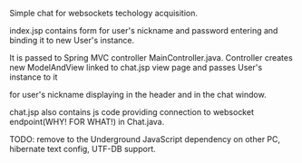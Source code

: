 Simple chat for websockets techology acquisition.

index.jsp contains form for user's nickname and password
 entering and binding it
 to new User's instance.


It is passed to Spring MVC controller MainController.java. 
Controller creates new ModelAndView
 linked to chat.jsp view page
and passes User's instance to it

for user's nickname displaying in the header
and in the chat window.

chat.jsp also contains js code providing connection
to websocket endpoint(WHY! FOR WHAT!) in Chat.java.

TODO: remove to the Underground JavaScript dependency on other PC, hibernate text config, UTF-DB support.